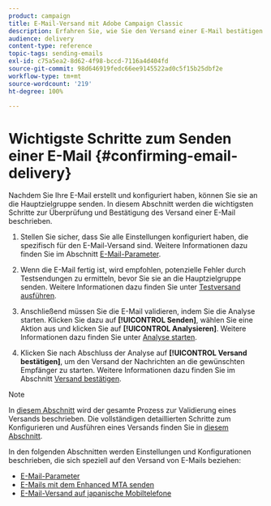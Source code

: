 ```yaml
---
product: campaign
title: E-Mail-Versand mit Adobe Campaign Classic
description: Erfahren Sie, wie Sie den Versand einer E-Mail bestätigen können, und lernen Sie die Besonderheiten des Versands von E-Mail-Nachrichten kennen.
audience: delivery
content-type: reference
topic-tags: sending-emails
exl-id: c75a5ea2-8d62-4f98-bccd-7116a4d404fd
source-git-commit: 98d646919fedc66ee9145522ad0c5f15b25dbf2e
workflow-type: tm+mt
source-wordcount: '219'
ht-degree: 100%

---
```


# Wichtigste Schritte zum Senden einer E-Mail {#confirming-email-delivery}

Nachdem Sie Ihre E-Mail erstellt und konfiguriert haben, können Sie sie an die Hauptzielgruppe senden. In diesem Abschnitt werden die wichtigsten Schritte zur Überprüfung und Bestätigung des Versand einer E-Mail beschrieben.

1. Stellen Sie sicher, dass Sie alle Einstellungen konfiguriert haben, die spezifisch für den E-Mail-Versand sind. Weitere Informationen dazu finden Sie im Abschnitt [E-Mail-Parameter](../../delivery/using/email-parameters.md).
1. Wenn die E-Mail fertig ist, wird empfohlen, potenzielle Fehler durch Testsendungen zu ermitteln, bevor Sie sie an die Hauptzielgruppe senden. Weitere Informationen dazu finden Sie unter [Testversand ausführen](../../delivery/using/steps-validating-the-delivery.md#sending-a-proof).

1. Anschließend müssen Sie die E-Mail validieren, indem Sie die Analyse starten. Klicken Sie dazu auf **[!UICONTROL Senden]**, wählen Sie eine Aktion aus und klicken Sie auf **[!UICONTROL Analysieren]**. Weitere Informationen dazu finden Sie unter [Analyse starten](../../delivery/using/steps-validating-the-delivery.md#analyzing-the-delivery).

1. Klicken Sie nach Abschluss der Analyse auf **[!UICONTROL Versand bestätigen]**, um den Versand der Nachrichten an die gewünschten Empfänger zu starten. Weitere Informationen dazu finden Sie im Abschnitt [Versand bestätigen](../../delivery/using/steps-sending-the-delivery.md#confirming-delivery).

   <!--Add screenshot with analysis done and Confirm delivery button activated.-->

>[!NOTE]
>
>In [diesem Abschnitt](../../delivery/using/steps-validating-the-delivery.md) wird der gesamte Prozess zur Validierung eines Versands beschrieben. Die vollständigen detaillierten Schritte zum Konfigurieren und Ausführen eines Versands finden Sie in [diesem Abschnitt](../../delivery/using/steps-sending-the-delivery.md).

In den folgenden Abschnitten werden Einstellungen und Konfigurationen beschrieben, die sich speziell auf den Versand von E-Mails beziehen:
<!--* [Generating the mirror page](../../delivery/using/generating-mirror-page.md)
* [Email BCC](../../delivery/using/email-bcc.md)-->
* [E-Mail-Parameter](../../delivery/using/email-parameters.md)
* [E-Mails mit dem Enhanced MTA senden](../../delivery/using/sending-with-enhanced-mta.md)
* [E-Mail-Versand auf japanische Mobiltelefone](../../delivery/using/sending-emails-on-japanese-mobiles.md)
